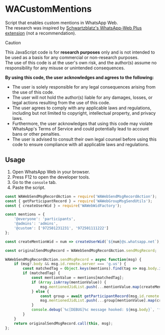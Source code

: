 # WACustomMentions
Script that enables custom mentions in WhatsApp Web.  
The research was inspired by [Schwartzblatz's WhatsApp-Web Plus extension](https://github.com/Schwartzblat/WhatsApp-Web-Plus/blob/main/scripts/hook_send_message.js) (not a recommendation).

> [!CAUTION] 
> This JavaScript code is for **research purposes** only and is not intended to be used as a basis for any commercial or non-research purposes.  
> The use of this code is at the user's own risk, and the author(s) assume no responsibility for any misuse or unintended consequences.  
>
> **By using this code, the user acknowledges and agrees to the following:**
> 
> - The user is solely responsible for any legal consequences arising from the use of this code.  
> - The user will not hold the author(s) liable for any damages, losses, or legal actions resulting from the use of this code.  
> - The user agrees to comply with any applicable laws and regulations, including but not limited to copyright, intellectual property, and privacy laws.  
> - Furthermore, the user acknowledges that using this code may violate WhatsApp's Terms of Service and could potentially lead to account bans or other penalties.  
> - The user is advised to consult their own legal counsel before using this code to ensure compliance with all applicable laws and regulations.  
## Usage
1. Open WhatsApp Web in your browser.
2. Press F12 to open the developer tools.
3. Go to the `console` tab.
4. Paste the script.
```js
const WAWebSendMsgRecordAction = require('WAWebSendMsgRecordAction');
const { getParticipantRecord } = require('WAWebGroupMsgSendUtils');
const { createUserWid } = require('WAWebWidFactory');

const mentions = {
    '@everyone': 'participants',
    '@admins': 'admins',
    '@custom': ['972501231231', '972501111222']
};

const createMentionWid = num => createUserWid(`${num}@s.whatsapp.net`);

const originalSendMsgRecord = WAWebSendMsgRecordAction.sendMsgRecord;

WAWebSendMsgRecordAction.sendMsgRecord = async function(msg) {
    if (msg?.body && msg.id.remote.server === 'g.us') {
        const matchedTag = Object.keys(mentions).find(tag => msg.body.includes(tag));
        if (matchedTag) {
            const mentionValue = mentions[matchedTag];
            if (Array.isArray(mentionValue)) {
                msg.mentionedJidList.push(...mentionValue.map(createMentionWid));
            } else {
                const group = await getParticipantRecord(msg.id.remote.toString());
                msg.mentionedJidList.push(...group[mentionValue].map(createUserWid));
            }
            console.debug(`%c[DEBUG]%c message hooked: ${msg.body}`, 'font-weight: 900; font-size: 16px; color: orange;', '');
        }
    }
    return originalSendMsgRecord.call(this, msg);
};
```
